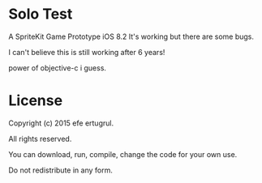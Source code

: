 # Solo Test

A SpriteKit Game Prototype
iOS 8.2
It's working but there are some bugs.

I can't believe this is still working after 6 years!

power of objective-c i guess.

# License

Copyright (c) 2015 efe ertugrul. 

All rights reserved.

You can download, run, compile, change the code for your own use.

Do not redistribute in any form.

